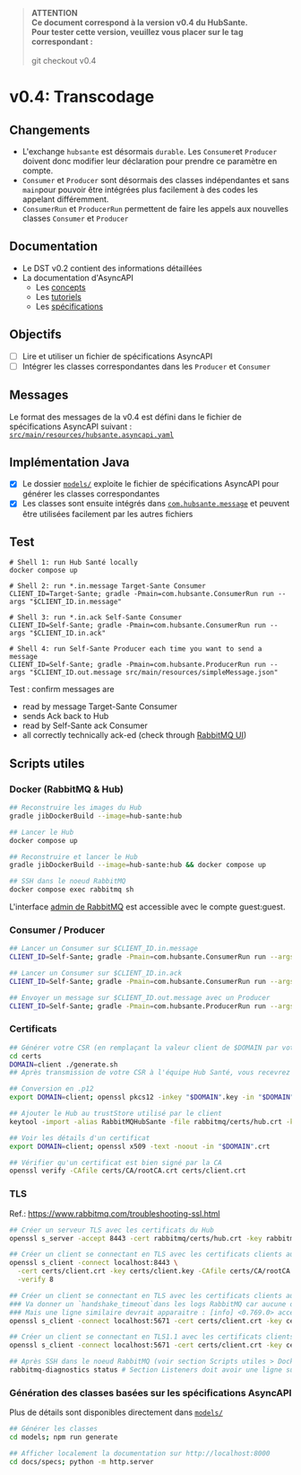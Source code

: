 >**ATTENTION**
\
>**Ce document correspond à la version v0.4 du HubSante.**
\
> **Pour tester cette version, veuillez vous placer sur le tag correspondant :**
\
\
> git checkout v0.4

# v0.4: Transcodage

## Changements
- L'exchange `hubsante` est désormais `durable`. Les `Consumer`et `Producer` doivent donc modifier leur déclaration pour prendre ce paramètre en compte.
- `Consumer` et `Producer` sont désormais des classes indépendantes et sans `main`pour pouvoir être intégrées plus facilement à des codes les appelant différemment.
- `ConsumerRun` et `ProducerRun` permettent de faire les appels aux nouvelles classes `Consumer` et `Producer`

## Documentation
- Le DST v0.2 contient des informations détaillées
- La documentation d'AsyncAPI
  - Les [concepts](https://www.asyncapi.com/docs/concepts)
  - Les [tutoriels](https://www.asyncapi.com/docs/tutorials)
  - Les [spécifications](https://www.asyncapi.com/docs/reference/specification/v2.5.0)

## Objectifs
- [ ] Lire et utiliser un fichier de spécifications AsyncAPI
- [ ] Intégrer les classes correspondantes dans les `Producer` et `Consumer`

## Messages
Le format des messages de la v0.4 est défini dans le fichier de spécifications AsyncAPI suivant : [`src/main/resources/hubsante.asyncapi.yaml`](../src/main/resources/hubsante.asyncapi.yaml)

## Implémentation Java
- [x] Le dossier [`models/`](../models) exploite le fichier de spécifications AsyncAPI pour générer les classes correspondantes
- [x] Les classes sont ensuite intégrés dans [`com.hubsante.message`](../src/main/java/com/hubsante/message) et peuvent être utilisées facilement par les autres fichiers

## Test
```
# Shell 1: run Hub Santé locally
docker compose up

# Shell 2: run *.in.message Target-Sante Consumer
CLIENT_ID=Target-Sante; gradle -Pmain=com.hubsante.ConsumerRun run --args "$CLIENT_ID.in.message"

# Shell 3: run *.in.ack Self-Sante Consumer
CLIENT_ID=Self-Sante; gradle -Pmain=com.hubsante.ConsumerRun run --args "$CLIENT_ID.in.ack"

# Shell 4: run Self-Sante Producer each time you want to send a message
CLIENT_ID=Self-Sante; gradle -Pmain=com.hubsante.ProducerRun run --args "$CLIENT_ID.out.message src/main/resources/simpleMessage.json"
```
Test : confirm messages are
- read by message Target-Sante Consumer
- sends Ack back to Hub
- read by Self-Sante ack Consumer
- all correctly technically ack-ed (check through [RabbitMQ UI](http://localhost:15672))

## Scripts utiles
### Docker (RabbitMQ & Hub)
```bash
## Reconstruire les images du Hub
gradle jibDockerBuild --image=hub-sante:hub

## Lancer le Hub
docker compose up

## Reconstruire et lancer le Hub
gradle jibDockerBuild --image=hub-sante:hub && docker compose up

## SSH dans le noeud RabbitMQ
docker compose exec rabbitmq sh 
```
L'interface [admin de RabbitMQ](http://localhost:15672) est accessible avec le compte guest:guest.

### Consumer / Producer
```bash
## Lancer un Consumer sur $CLIENT_ID.in.message
CLIENT_ID=Self-Sante; gradle -Pmain=com.hubsante.ConsumerRun run --args "$CLIENT_ID.in.message"

## Lancer un Consumer sur $CLIENT_ID.in.ack
CLIENT_ID=Self-Sante; gradle -Pmain=com.hubsante.ConsumerRun run --args "$CLIENT_ID.in.ack"

## Envoyer un message sur $CLIENT_ID.out.message avec un Producer
CLIENT_ID=Self-Sante; gradle -Pmain=com.hubsante.ProducerRun run --args "$CLIENT_ID.out.message src/main/resources/simpleMessage.json"
```

### Certificats
```bash
## Générer votre CSR (en remplaçant la valeur client de $DOMAIN par votre identifiant client) 
cd certs
DOMAIN=client ./generate.sh
## Après transmission de votre CSR à l'équipe Hub Santé, vous recevrez un certificat signé par l'AC (en .crt)

## Conversion en .p12
export DOMAIN=client; openssl pkcs12 -inkey "$DOMAIN".key -in "$DOMAIN".crt -export -out "$DOMAIN".p12

## Ajouter le Hub au trustStore utilisé par le client
keytool -import -alias RabbitMQHubSante -file rabbitmq/certs/hub.crt -keystore certs/trustStore

## Voir les détails d'un certificat
export DOMAIN=client; openssl x509 -text -noout -in "$DOMAIN".crt

## Vérifier qu'un certificat est bien signé par la CA
openssl verify -CAfile certs/CA/rootCA.crt certs/client.crt
```

### TLS
Ref.: https://www.rabbitmq.com/troubleshooting-ssl.html
```bash
## Créer un serveur TLS avec les certificats du Hub
openssl s_server -accept 8443 -cert rabbitmq/certs/hub.crt -key rabbitmq/certs/hub.key -CAfile rabbitmq/certs/rootCA.crt

## Créer un client se connectant en TLS avec les certificats clients au serveur TLS
openssl s_client -connect localhost:8443 \
  -cert certs/client.crt -key certs/client.key -CAfile certs/CA/rootCA.crt \
  -verify 8

## Créer un client se connectant en TLS avec les certificats clients au RabbitMQ
### Va donner un `handshake_timeout`dans les logs RabbitMQ car aucune donnée n'est transmise
### Mais une ligne similaire devrait apparaitre : [info] <0.769.0> accepting AMQP connection <0.769.0>
openssl s_client -connect localhost:5671 -cert certs/client.crt -key certs/client.key -CAfile certs/CA/rootCA.crt

## Créer un client se connectant en TLS1.1 avec les certificats clients au RabbitMQ -> retourne une `alert protocol version`
openssl s_client -connect localhost:5671 -cert certs/client.crt -key certs/client.key -CAfile certs/CA/rootCA.crt -tls1.1 

## Après SSH dans le noeud RabbitMQ (voir section Scripts utiles > Docker), voir les `listeners` actifs
rabbitmq-diagnostics status # Section Listeners doit avoir une ligne sur le port 5671
```

### Génération des classes basées sur les spécifications AsyncAPI
Plus de détails sont disponibles directement dans [`models/`](../models/README.md)
```bash
## Générer les classes
cd models; npm run generate

## Afficher localement la documentation sur http://localhost:8000
cd docs/specs; python -m http.server 
```

